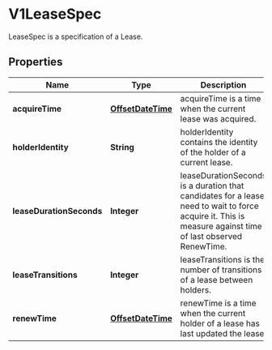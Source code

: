 

# V1LeaseSpec

LeaseSpec is a specification of a Lease.
## Properties

Name | Type | Description | Notes
------------ | ------------- | ------------- | -------------
**acquireTime** | [**OffsetDateTime**](OffsetDateTime.md) | acquireTime is a time when the current lease was acquired. |  [optional]
**holderIdentity** | **String** | holderIdentity contains the identity of the holder of a current lease. |  [optional]
**leaseDurationSeconds** | **Integer** | leaseDurationSeconds is a duration that candidates for a lease need to wait to force acquire it. This is measure against time of last observed RenewTime. |  [optional]
**leaseTransitions** | **Integer** | leaseTransitions is the number of transitions of a lease between holders. |  [optional]
**renewTime** | [**OffsetDateTime**](OffsetDateTime.md) | renewTime is a time when the current holder of a lease has last updated the lease. |  [optional]



